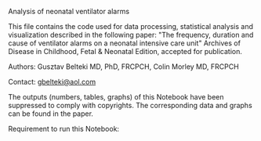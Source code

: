 Analysis of neonatal ventilator alarms

This file contains the code used for data processing, statistical analysis and visualization described in the following paper: "The frequency, duration and cause of ventilator alarms on a neonatal intensive care unit" Archives of Disease in Childhood, Fetal & Neonatal Edition, accepted for publication.

Authors: Gusztav Belteki MD, PhD, FRCPCH, Colin Morley MD, FRCPCH

Contact: gbelteki@aol.com

The outputs (numbers, tables, graphs) of this Notebook have been suppressed to comply with copyrights. The corresponding data and graphs can be found in the paper.

Requirement to run this Notebook:
